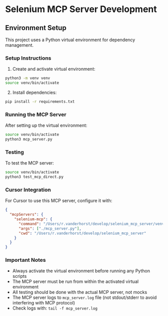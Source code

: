 # Selenium MCP Server Development

## Environment Setup

This project uses a Python virtual environment for dependency management.

### Setup Instructions

1. Create and activate virtual environment:
```bash
python3 -m venv venv
source venv/bin/activate
```

2. Install dependencies:
```bash
pip install -r requirements.txt
```

### Running the MCP Server

After setting up the virtual environment:

```bash
source venv/bin/activate
python3 mcp_server.py
```

### Testing

To test the MCP server:

```bash
source venv/bin/activate
python3 test_mcp_direct.py
```

### Cursor Integration

For Cursor to use this MCP server, configure it with:

```json
{
  "mcpServers": {
    "selenium-mcp": {
      "command": "/Users/r.vanderhorst/develop/selenium_mcp_server/venv/bin/python",
      "args": ["./mcp_server.py"],
      "cwd": "/Users/r.vanderhorst/develop/selenium_mcp_server"
    }
  }
}
```

### Important Notes

- Always activate the virtual environment before running any Python scripts
- The MCP server must be run from within the activated virtual environment
- All testing should be done with the actual MCP server, not mocks
- The MCP server logs to `mcp_server.log` file (not stdout/stderr to avoid interfering with MCP protocol)
- Check logs with: `tail -f mcp_server.log`